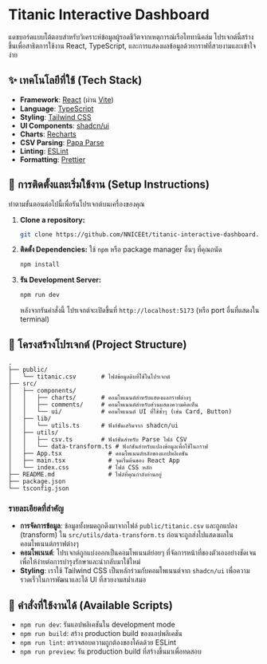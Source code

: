 # Titanic Interactive Dashboard

แดชบอร์ดแบบโต้ตอบสำหรับวิเคราะห์ข้อมูลผู้รอดชีวิตจากเหตุการณ์เรือไททานิคล่ม โปรเจกต์นี้สร้างขึ้นเพื่อสาธิตการใช้งาน React, TypeScript, และการแสดงผลข้อมูลด้วยกราฟที่สวยงามและเข้าใจง่าย

## ✨ เทคโนโลยีที่ใช้ (Tech Stack)

- **Framework**: [React](https://react.dev/) (ผ่าน [Vite](https://vitejs.dev/))
- **Language**: [TypeScript](https://www.typescriptlang.org/)
- **Styling**: [Tailwind CSS](https://tailwindcss.com/)
- **UI Components**: [shadcn/ui](https://ui.shadcn.com/)
- **Charts**: [Recharts](https://recharts.org/)
- **CSV Parsing**: [Papa Parse](https://www.papaparse.com/)
- **Linting**: [ESLint](https://eslint.org/)
- **Formatting**: [Prettier](https://prettier.io/)

## 🚀 การติดตั้งและเริ่มใช้งาน (Setup Instructions)

ทำตามขั้นตอนต่อไปนี้เพื่อรันโปรเจกต์บนเครื่องของคุณ

1.  **Clone a repository:**

    ```bash
    git clone https://github.com/NNICEEt/titanic-interactive-dashboard.git
    ```

2.  **ติดตั้ง Dependencies:**
    ใช้ `npm` หรือ package manager อื่นๆ ที่คุณถนัด

    ```bash
    npm install
    ```

3.  **รัน Development Server:**
    ```bash
    npm run dev
    ```
    หลังจากรันคำสั่งนี้ โปรเจกต์จะเปิดขึ้นที่ `http://localhost:5173` (หรือ port อื่นที่แสดงใน terminal)

## 📂 โครงสร้างโปรเจกต์ (Project Structure)

```
.
├── public/
│   └── titanic.csv       # ไฟล์ข้อมูลดิบที่ใช้ในโปรเจกต์
├── src/
│   ├── components/
│   │   ├── charts/       # คอมโพเนนต์สำหรับแสดงผลกราฟต่างๆ
│   │   ├── comments/     # คอมโพเนนต์สำหรับส่วนแสดงความคิดเห็น
│   │   └── ui/           # คอมโพเนนต์ UI ที่ใช้ซ้ำๆ (เช่น Card, Button)
│   ├── lib/
│   │   └── utils.ts      # ฟังก์ชันเสริมจาก shadcn/ui
│   ├── utils/
│   │   ├── csv.ts        # ฟังก์ชันสำหรับ Parse ไฟล์ CSV
│   │   └── data-transform.ts # ฟังก์ชันสำหรับแปลงข้อมูลเพื่อใช้ในกราฟ
│   ├── App.tsx             # คอมโพเนนต์หลักของแอปพลิเคชัน
│   ├── main.tsx            # จุดเริ่มต้นของ React App
│   └── index.css           # ไฟล์ CSS หลัก
├── README.md               # ไฟล์ที่คุณกำลังอ่านอยู่
├── package.json
└── tsconfig.json
```

### รายละเอียดที่สำคัญ

- **การจัดการข้อมูล**: ข้อมูลทั้งหมดถูกดึงมาจากไฟล์ `public/titanic.csv` และถูกแปลง (transform) ใน `src/utils/data-transform.ts` ก่อนจะถูกส่งไปแสดงผลในคอมโพเนนต์กราฟต่างๆ
- **คอมโพเนนต์**: โปรเจกต์ถูกแบ่งออกเป็นคอมโพเนนต์ย่อยๆ ที่จัดการหน้าที่ของตัวเองอย่างชัดเจน เพื่อให้ง่ายต่อการบำรุงรักษาและนำกลับมาใช้ใหม่
- **Styling**: เราใช้ Tailwind CSS เป็นหลักร่วมกับคอมโพเนนต์จาก `shadcn/ui` เพื่อความรวดเร็วในการพัฒนาและได้ UI ที่สวยงามสม่ำเสมอ

## 📜 คำสั่งที่ใช้งานได้ (Available Scripts)

- `npm run dev`: รันแอปพลิเคชันใน development mode
- `npm run build`: สร้าง production build ของแอปพลิเคชัน
- `npm run lint`: ตรวจสอบความถูกต้องของโค้ดด้วย ESLint
- `npm run preview`: รัน production build ที่สร้างขึ้นมาเพื่อทดสอบ
